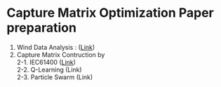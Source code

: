# Capture Matrix Optimization Paper preparation
1. Wind Data Analysis : (<a href='https://rawcdn.githack.com/jehyunlee/tmp/master/html/WindAnalysis.html'>Link</a>)  
2. Capture Matrix Contruction by  
  2-1. IEC61400 (<a href='https://rawcdn.githack.com/jehyunlee/tmp/master/html/IEC61400.html'>Link</a>)  
  2-2. Q-Learning (Link)  
  2-3. Particle Swarm (Link)  
  
